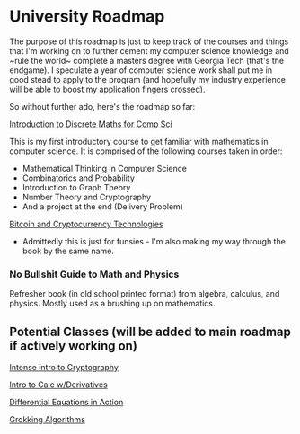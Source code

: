 # University Roadmap

The purpose of this roadmap is just to keep track of the courses and things that I'm working on to further cement my computer science knowledge and ~rule the world~ complete a masters degree with Georgia Tech (that's the endgame). I speculate a year of computer science work shall put me in good stead to apply to the program (and hopefully my industry experience will be able to boost my application fingers crossed).

So without further ado, here's the roadmap so far:

[Introduction to Discrete Maths for Comp Sci](https://www.coursera.org/specializations/discrete-mathematics)

This is my first introductory course to get familiar with mathematics in computer science. It is comprised of the following courses taken in order:

- Mathematical Thinking in Computer Science
- Combinatorics and Probability
- Introduction to Graph Theory
- Number Theory and Cryptography
- And a project at the end (Delivery Problem)

[Bitcoin and Cryptocurrency Technologies](https://www.coursera.org/learn/cryptocurrency)

- Admittedly this is just for funsies - I'm also making my way through the book by the same name.

### No Bullshit Guide to Math and Physics

Refresher book (in old school printed format) from algebra, calculus, and physics. Mostly used as a brushing up on mathematics.

## Potential Classes (will be added to main roadmap if actively working on)

[Intense intro to Cryptography](https://intensecrypto.org/public/)

[Intro to Calc w/Derivatives](http://adit.io/posts/2018-02-18-Introduction-To-Calculus-With-Derivatives.html)

[Differential Equations in Action](https://eu.udacity.com/course/differential-equations-in-action--cs222)

[Grokking Algorithms](https://www.amazon.com/gp/product/1617292230/ref=as_li_tl?ie=UTF8&tag=adit074-20&camp=1789&creative=9325&linkCode=as2&creativeASIN=1617292230&linkId=8e53f7c690634522f34ef6aca879bc34)


